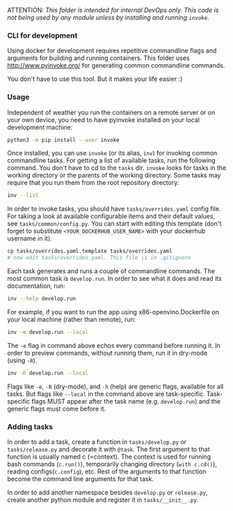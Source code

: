 ATTENTION: *This folder is intended for internal DevOps only. This code is not being used by any module unless by installing and running `invoke`.* 

### CLI for development
Using docker for development requires repetitive commandline flags and arguments for building and running containers. 
This folder uses http://www.pyinvoke.org/ for generating common commandline commands. 

You don't have to use this tool. But it makes your life easier :)

### Usage
Independent of weather you run the containers on a remote server or on your own device, you need to have 
pyinvoke installed on your local development machine:

```bash
python3 -m pip install --user invoke
```

Once installed, you can use `invoke` (or its alias, `inv`) for invoking common commandline tasks. For getting a list of available tasks,
run the following command. You don't have to cd to the `tasks` dir. `invoke` looks for tasks in the working directory
or the parents of the working directory. Some tasks may require that you run them from the root repository directory:

```bash
inv --list
```

In order to invoke tasks, you should have `tasks/overrides.yaml` config file. For taking a look at available
configurable items and their default values, see `tasks/common/config.py`. You can start with editing this
template (don't forget to substitute `<YOUR_DOCKERHUB_USER_NAME>` with your dockerhub username in it):
```bash
cp tasks/overrides.yaml.template tasks/overrides.yaml
# now edit tasks/overrides.yaml. This file is in .gitignore 
```

Each task generates and runs a couple of commandline commands. The most common task is `develop.run`. In order to see what it does and read its documentation, run:

```bash
inv --help develop.run  
```

For example, if you want to run the app using x86-openvino.Dockerfile on your local machine (rather than remote), run:

```bash
inv -e develop.run --local
```

The `-e` flag in command above echos every command before running it. In order to preview commands, without running them, run it in dry-mode 
(using `-R`).

```bash
inv -R develop.run --local
```

Flags like `-e`, `-R` (dry-mode), and `-h` (help) are generic flags, available for all tasks. 
But flags like `--local` in the command
above are task-specific. Task-specific flags MUST appear after the task name (e.g. `develop.run`) and the
generic flags must come before it. 


### Adding tasks
In order to add a task, create a function in `tasks/develop.py` or `tasks/release.py` and decorate it with
`@task`. The first argument to that function is usually named c (=context). The context is used for 
running bash commands (`c.run()`), temporarily changing directory (`with c.cd()`), reading configs(`c.config`), etc.
Rest of the arguments to that function become the command line arguments for that task.

In order to add another namespace besides `develop.py` or `release.py`, create another python module and register
it in `tasks/__init__.py`.  
